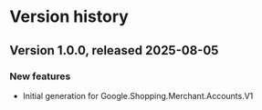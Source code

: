 # Version history

## Version 1.0.0, released 2025-08-05

### New features

- Initial generation for Google.Shopping.Merchant.Accounts.V1

